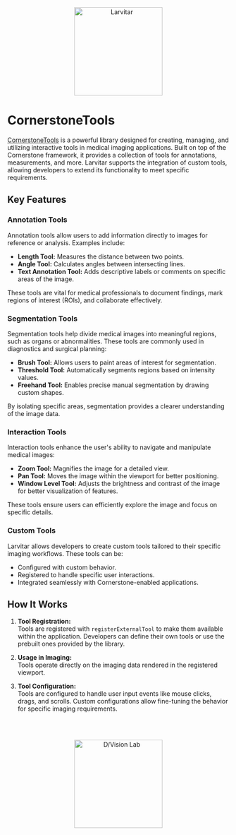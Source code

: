 <div align="center">
    <img src="https://assets.pokemon.com/assets/cms2/img/pokedex/full/246.png" alt="Larvitar" height="200" />
</div>

# CornerstoneTools

[CornerstoneTools](https://github.com/cornerstonejs/cornerstoneTools) is a powerful library designed for creating, managing, and utilizing interactive tools in medical imaging applications. Built on top of the Cornerstone framework, it provides a collection of tools for annotations, measurements, and more. Larvitar supports the integration of custom tools, allowing developers to extend its functionality to meet specific requirements.

## Key Features

### Annotation Tools

Annotation tools allow users to add information directly to images for reference or analysis. Examples include:

- **Length Tool:** Measures the distance between two points.
- **Angle Tool:** Calculates angles between intersecting lines.
- **Text Annotation Tool:** Adds descriptive labels or comments on specific areas of the image.

These tools are vital for medical professionals to document findings, mark regions of interest (ROIs), and collaborate effectively.

### Segmentation Tools

Segmentation tools help divide medical images into meaningful regions, such as organs or abnormalities. These tools are commonly used in diagnostics and surgical planning:

- **Brush Tool:** Allows users to paint areas of interest for segmentation.
- **Threshold Tool:** Automatically segments regions based on intensity values.
- **Freehand Tool:** Enables precise manual segmentation by drawing custom shapes.

By isolating specific areas, segmentation provides a clearer understanding of the image data.

### Interaction Tools

Interaction tools enhance the user's ability to navigate and manipulate medical images:

- **Zoom Tool:** Magnifies the image for a detailed view.
- **Pan Tool:** Moves the image within the viewport for better positioning.
- **Window Level Tool:** Adjusts the brightness and contrast of the image for better visualization of features.

These tools ensure users can efficiently explore the image and focus on specific details.

### Custom Tools

Larvitar allows developers to create custom tools tailored to their specific imaging workflows. These tools can be:

- Configured with custom behavior.
- Registered to handle specific user interactions.
- Integrated seamlessly with Cornerstone-enabled applications.

## How It Works

1. **Tool Registration:**  
   Tools are registered with `registerExternalTool` to make them available within the application. Developers can define their own tools or use the prebuilt ones provided by the library.

2. **Usage in Imaging:**  
   Tools operate directly on the imaging data rendered in the registered viewport.

3. **Tool Configuration:**  
   Tools are configured to handle user input events like mouse clicks, drags, and scrolls. Custom configurations allow fine-tuning the behavior for specific imaging requirements.

<br/><br/>

<div align="center">
    <img src="https://press.r1-it.storage.cloud.it/logo_trasparent.png" alt="D/Vision Lab" height="200" />
</div>

